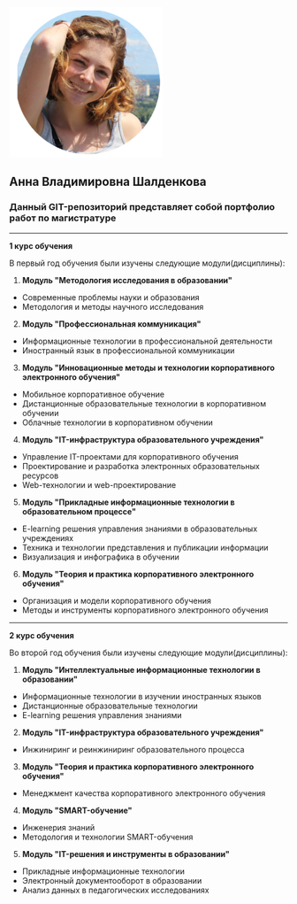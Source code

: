 ![z](https://raw.githubusercontent.com/Shaldenkova/portfolio/master/IMG_0933.png)

## **Анна Владимировна Шалденкова**

### Данный GIT-репозиторий представляет собой портфолио работ по магистратуре

***


**1 курс обучения**

В первый год обучения были изучены следующие модули(дисциплины):

1.  **Модуль "Методология исследования в образовании"**
- Современные проблемы науки и образования
- Методология и методы научного исследования

2.  **Модуль "Профессиональная коммуникация"**
- Информационные технологии в профессиональной деятельности
- Иностранный язык в профессиональной коммуникации

3.  **Модуль "Инновационные методы и технологии корпоративного электронного обучения"**
- Мобильное корпоративное обучение
- Дистанционные образовательные технологии в корпоративном обучении
- Облачные технологии в корпоративном обучении

4.  **Модуль "IT-инфраструктура образовательного учреждения"**
- Управление IT-проектами для корпоративного обучения
- Проектирование и разработка электронных образовательных ресурсов
- Web-технологии и web-проектирование

5.  **Модуль "Прикладные информационные технологии в образовательном процессе"**
- E-learning решения управления знаниями в образовательных учреждениях
- Техника и технологии представления и публикации информации
- Визуализация и инфографика в обучении

6.  **Модуль "Теория и практика корпоративного электронного обучения"**
- Организация и модели корпоративного обучения
- Методы и инструменты корпоративного электронного обучения

***

**2 курс обучения**

Во второй год обучения были изучены следующие модули(дисциплины):

1.  **Модуль "Интеллектуальные информационные технологии в образовании"**
- Информационные технологии в изучении иностранных языков
- Дистанционные образовательные технологии
- E-learning решения управления знаниями

2.  **Модуль "IT-инфраструктура образовательного учреждения"**
- Инжиниринг и реинжиниринг образовательного процесса

3.  **Модуль "Теория и практика корпоративного электронного обучения"**
- Менеджмент качества корпоративного электронного обучения

4.  **Модуль "SMART-обучение"**
- Инженерия знаний
- Методология и технологии SMART-обучения

5.  **Модуль "IT-решения и инструменты в образовании"**
- Прикладные информационные технологии
- Электронный документооборот в образовании
- Анализ данных в педагогических исследованиях
